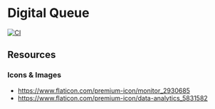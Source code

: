 # Digital Queue
[![CI](https://github.com/Redouane64/DigitalQueue/actions/workflows/main.yml/badge.svg)](https://github.com/Redouane64/DigitalQueue/actions/workflows/main.yml)

## Resources

### Icons & Images
- https://www.flaticon.com/premium-icon/monitor_2930685
- https://www.flaticon.com/premium-icon/data-analytics_5831582
